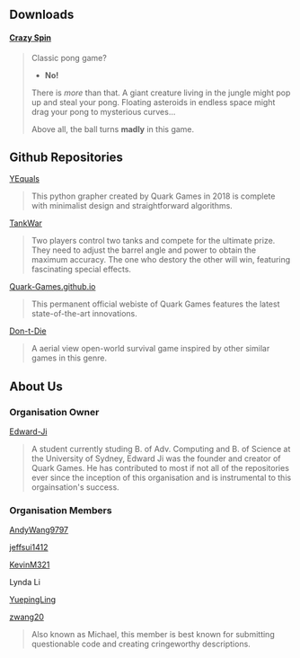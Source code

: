 ## Downloads

#### [Crazy Spin](https://quarkgames.itch.io/crazy-spin)

> Classic pong game?
> 
> * **No!**
> 
> There is *more* than that. 
> A giant creature living in the jungle might pop up and steal your pong. 
> Floating asteroids in endless space might drag your pong to mysterious curves...
> 
> Above all, the ball turns **madly** in this game.

## Github Repositories

[YEquals](https://github.com/Quark-Games/YEquals)

> This python grapher created by Quark Games in 2018 is complete with minimalist design and straightforward algorithms.

[TankWar](https://github.com/Quark-Games/TankWar)

> Two players control two tanks and compete for the ultimate prize.
> They need to adjust the barrel angle and power to obtain the maximum accuracy.
> The one who destory the other will win, featuring fascinating special effects.

[Quark-Games.github.io](https://github.com/Quark-Games/Quark-Games.github.io)

> This permanent official webiste of Quark Games features the latest state-of-the-art innovations.
 
[Don-t-Die](https://github.com/Quark-Games/Don-t-Die)

> A aerial view open-world survival game inspired by other similar games in this genre.

## About Us

### Organisation Owner

[Edward-Ji](https://github.com/Edward-Ji)

> A student currently studing B. of Adv. Computing and B. of Science at the University of Sydney,
> Edward Ji was the founder and creator of Quark Games.
> He has contributed to most if not all of the repositories ever since the inception of this organisation
> and is instrumental to this orgainsation's success.

### Organisation Members

[AndyWang9797](https://github.com/AndyWang9797)

[jeffsui1412](https://github.com/jeffsui1412)

[KevinM321](https://github.com/KevinM321)

Lynda Li

[YuepingLing](https://github.com/YuepingLing)

[zwang20](https://github.com/zwang20)

> Also known as Michael, this member is best known for submitting questionable code and creating cringeworthy descriptions.

